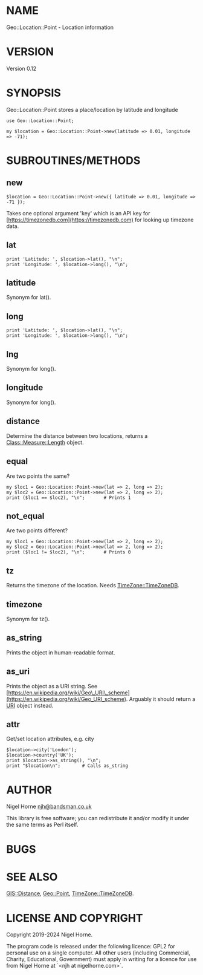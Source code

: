 # NAME

Geo::Location::Point - Location information

# VERSION

Version 0.12

# SYNOPSIS

Geo::Location::Point stores a place/location by latitude and longitude

    use Geo::Location::Point;

    my $location = Geo::Location::Point->new(latitude => 0.01, longitude => -71);

# SUBROUTINES/METHODS

## new

    $location = Geo::Location::Point->new({ latitude => 0.01, longitude => -71 });

Takes one optional argument 'key' which is an API key for [https://timezonedb.com](https://timezonedb.com) for looking up timezone data.

## lat

    print 'Latitude: ', $location->lat(), "\n";
    print 'Longitude: ', $location->long(), "\n";

## latitude

Synonym for lat().

## long

    print 'Latitude: ', $location->lat(), "\n";
    print 'Longitude: ', $location->long(), "\n";

## lng

Synonym for long().

## longitude

Synonym for long().

## distance

Determine the distance between two locations,
returns a [Class::Measure::Length](https://metacpan.org/pod/Class%3A%3AMeasure%3A%3ALength) object.

## equal

Are two points the same?

    my $loc1 = Geo::Location::Point->new(lat => 2, long => 2);
    my $loc2 = Geo::Location::Point->new(lat => 2, long => 2);
    print ($loc1 == $loc2), "\n";       # Prints 1

## not\_equal

Are two points different?

    my $loc1 = Geo::Location::Point->new(lat => 2, long => 2);
    my $loc2 = Geo::Location::Point->new(lat => 2, long => 2);
    print ($loc1 != $loc2), "\n";       # Prints 0

## tz

Returns the timezone of the location.
Needs [TimeZone::TimeZoneDB](https://metacpan.org/pod/TimeZone%3A%3ATimeZoneDB).

## timezone

Synonym for tz().

## as\_string

Prints the object in human-readable format.

## as\_uri

Prints the object as a URI string.
See [https://en.wikipedia.org/wiki/Geo\_URI\_scheme](https://en.wikipedia.org/wiki/Geo_URI_scheme).
Arguably it should return a [URI](https://metacpan.org/pod/URI) object instead.

## attr

Get/set location attributes, e.g. city

    $location->city('London');
    $location->country('UK');
    print $location->as_string(), "\n";
    print "$location\n";        # Calls as_string

# AUTHOR

Nigel Horne <njh@bandsman.co.uk>

This library is free software; you can redistribute it and/or modify
it under the same terms as Perl itself.

# BUGS

# SEE ALSO

[GIS::Distance](https://metacpan.org/pod/GIS%3A%3ADistance),
[Geo::Point](https://metacpan.org/pod/Geo%3A%3APoint),
[TimeZone::TimeZoneDB](https://metacpan.org/pod/TimeZone%3A%3ATimeZoneDB).

# LICENSE AND COPYRIGHT

Copyright 2019-2024 Nigel Horne.

The program code is released under the following licence: GPL2 for personal use on a single computer.
All other users (including Commercial, Charity, Educational, Government)
must apply in writing for a licence for use from Nigel Horne at \`&lt;njh at nigelhorne.com>\`.
